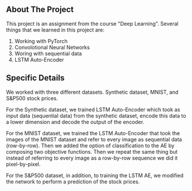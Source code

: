 
## About The Project
This project is an assignment
 from the course "Deep Learning".
  Several things that we learned in this project are:

1) Working with PyTorch
2) Convolotional Neural Networks
3) Woring with sequential data
4) LSTM Auto-Encoder


## Specific Details
We worked with three different datasets. Synthetic dataset, MNIST, and S&P500 stock prices.

For the Synthetic dataset, we trained LSTM Auto-Encoder which took as input data (sequential data) from the synthetic dataset, encode this data to a lower dimension and decode the output of the encoder.

For the MNIST dataset, we trained the LSTM Auto-Encoder that took the images of the MNIST dataset and refer to every image as sequential data (row-by-row). Then we added the option of classification to the AE by composing two objective functions. Then we repeat the same thing but instead of referring to every image as a row-by-row sequence we did it pixel-by-pixel.

For the S&P500 dataset, in addition, to training the LSTM AE, we modified the network to perform a prediction of the stock prices.
